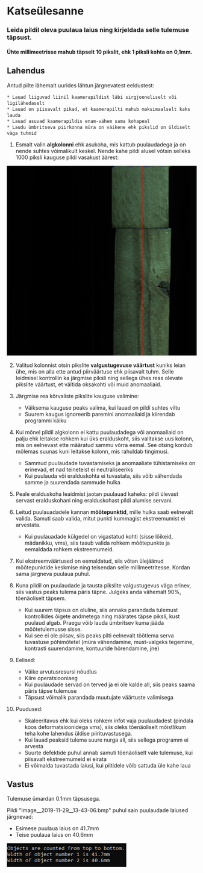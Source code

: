 ﻿# Katseülesanne

### Leida pildil oleva puulaua laius ning kirjeldada selle tulemuse täpsust.

#### Ühte millimeetrisse mahub täpselt 10 pikslit, ehk 1 piksli kohta on 0,1mm.

## Lahendus

Antud pilte lähemalt uurides lähtun järgnevatest eeldustest:

	* Lauad liiguvad liinil kaamerapildist läbi sirgjooneliselt või ligilähedaselt
	* Lauad on piisavalt pikad, et kaamerapilti mahub maksimaalselt kaks lauda
	* Lauad asuvad kaamerapildis enam-vähem sama kohapeal
	* Laudu ümbritseva piirkonna müra on väikene ehk pikslid on üldiselt väga tuhmid

1. Esmalt valin **algkolonni** ehk asukoha, mis kattub puulaudadega ja on nende suhtes võimalikult keskel.
Nende kahe pildi alusel võtsin selleks 1000 piksli kauguse pildi vasakust äärest:

![Image with the starting column highlighted](startingColumn.jpg)

2. Valitud kolonnist otsin pikslite **valgustugevuse väärtust** kuniks leian ühe, mis on alla ette antud piirväärtuse ehk piisavalt tuhm.
Selle leidmisel kontrollin ka järgmise piksli ning sellega ühes reas olevate pikslite väärtust, et vältida oksakohti või muid anomaaliaid.

3. Järgmise rea kõrvaliste pikslite kauguse valimine:
	- Väiksema kauguse peaks valima, kui lauad on pildi suhtes viltu
	- Suurem kaugus ignoreerib paremini anomaaliaid ja kiirendab programmi käiku

4. Kui mõnel pildil algkolonn ei kattu puulaudadega või anomaaliaid on palju ehk leitakse rohkem kui üks eralduskoht,
siis valitakse uus kolonn, mis on eelnevast ette määratud sammu võrra eemal. See otsing kordub mõlemas suunas kuni leitakse kolonn, mis rahuldab tingimusi.
	- Sammud puulaudade tuvastamiseks ja anomaaliate tühistamiseks on erinevad, et nad teineteist ei neutraliseeriks
	- Kui puulauda või eralduskohta ei tuvastata, siis võib vähendada samme ja suurendada sammude hulka

5. Peale eralduskoha leaidmist jaotan puulauad kaheks: pildi ülevast servast eralduskohani ning eralduskohast pildi alumise servani.

6. Leitud puulauadadele kannan **mõõtepunktid**, mille hulka saab eelnevalt valida. Samuti saab valida, mitut punkti kummagist ekstreemumist ei arvestata.
	- Kui puulauadade külgedel on vigastatud kohti (sisse lõikeid, mädanikku, vms), siis tasub valida rohkem mõõtepunkte ja eemaldada rohkem ekstreemumeid.
	
7. Kui ekstreemväärtused on eemaldatud, siis võtan ülejäänud mõõtepunktide keskmise ning teisendan selle millimeetritesse. Kordan sama järgneva puulaua puhul.

8. Kuna pildil on puulaudade ja tausta pikslite valgustugevus väga erinev, siis vastus peaks tulema päris täpne. Julgeks anda vähemalt 90%, tõenäoliselt täpsem.
	- Kui suurem täpsus on oluline, siis annaks parandada tulemust kontrollides õigete andmetega ning määrates täpse piksli, kust puulaud algab. Praegu võib lauda ümbritsev kuma jääda mõõtetulemusse sisse.
	- Kui see ei ole piisav, siis peaks pilti eelnevalt töötlema serva tuvastuse põhimõtetel (müra vähendamine, must-valgeks tegemine, kontrasti suurendamine, kontuuride hõrendamine, jne)

9. Eelised:
	- Väike arvutusresursi nõudlus
	- Kiire operatsiooniaeg
	- Kui puulaudade servad on terved ja ei ole kalde all, siis peaks saama päris täpse tulemuse
	- Täpsust võimalik parandada muutujate väärtuste valimisega

10. Puudused:
	- Skaleeritavus ehk kui oleks rohkem infot vaja puulaudadest (pindala koos deformatsioonidega vms), siis oleks tõenäoliselt mõistlikum teha kohe lahendus üldise piirituvastusega.
	- Kui lauad peaksid tulema suure nurga all, siis sellega programm ei arvesta
	- Suurte defektide puhul annab samuti tõenäoliselt vale tulemuse, kui piisavalt ekstreemumeid ei eirata
	- Ei võimalda tuvastada laiusi, kui piltidele võib sattuda üle kahe laua


## Vastus

Tulemuse ümardan 0.1mm täpsusega.

Pildi "Image__2019-11-29__13-43-06.bmp" puhul sain puulaudade laiused järgnevad:
- Esimese puulaua laius on 41.7mm
- Teise puulaua laius on 40.6mm

![Result](Result.PNG)
